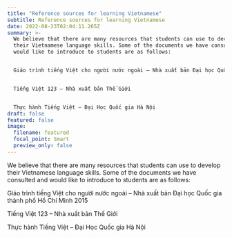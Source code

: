 ```yaml
---
title: "Reference sources for learning Vietnamese"
subtitle: Reference sources for learning Vietnamese
date: 2022-08-23T02:04:11.265Z
summary: >-
  We believe that there are many resources that students can use to develop
  their Vietnamese language skills. Some of the documents we have consulted and
  would like to introduce to students are as follows:


  Giáo trình tiếng Việt cho người nước ngoài – Nhà xuất bản Đại học Quốc gia thành phố Hồ Chí Minh 2015


  Tiếng Việt 123 – Nhà xuất bản Thế Giới


  Thực hành Tiếng Việt – Đại Học Quốc gia Hà Nội
draft: false
featured: false
image:
  filename: featured
  focal_point: Smart
  preview_only: false
---
```

We believe that there are many resources that students can use to develop their Vietnamese language skills. Some of the documents we have consulted and would like to introduce to students are as follows:

Giáo trình tiếng Việt cho người nước ngoài – Nhà xuất bản Đại học Quốc gia thành phố Hồ Chí Minh 2015

Tiếng Việt 123 – Nhà xuất bản Thế Giới

Thực hành Tiếng Việt – Đại Học Quốc gia Hà Nội

